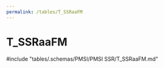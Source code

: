 ```yaml
---
permalink: /tables/T_SSRaaFM
---
```

# T\_SSRaaFM
<!-- SPDX-License-Identifier: MPL-2.0 -->

<!-- ATTENTION : Ne pas supprimer ou modifier la ligne ci-dessous -->
#include "tables/.schemas/PMSI/PMSI SSR/T_SSRaaFM.md"
<!-- ATTENTION : Ne pas supprimer ou modifier la ligne ci-dessus -->
